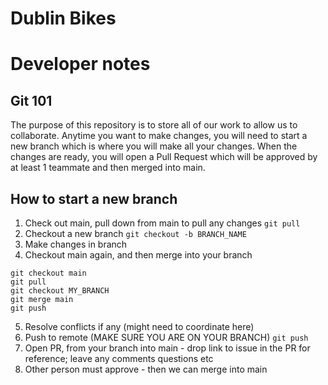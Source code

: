 # Dublin Bikes

# Developer notes

## Git 101
The purpose of this repository is to store all of our work to allow us to collaborate. Anytime you want to make changes, you will need to start a new branch which is where you will make all your changes. When the changes are ready, you will open a Pull Request which will be approved by at least 1 teammate and then merged into main.

## How to start a new branch
1. Check out main, pull down from main to pull any changes
`git pull`
2. Checkout a new branch
`git checkout -b BRANCH_NAME`
3. Make changes in branch
4. Checkout main again, and then merge into your branch
```
git checkout main
git pull
git checkout MY_BRANCH
git merge main
git push
```
5. Resolve conflicts if any (might need to coordinate here)
6. Push to remote (MAKE SURE YOU ARE ON YOUR BRANCH)
`git push`
7. Open PR, from your branch into main - drop link to issue in the PR for reference; leave any comments questions etc
8. Other person must approve - then we can merge into main